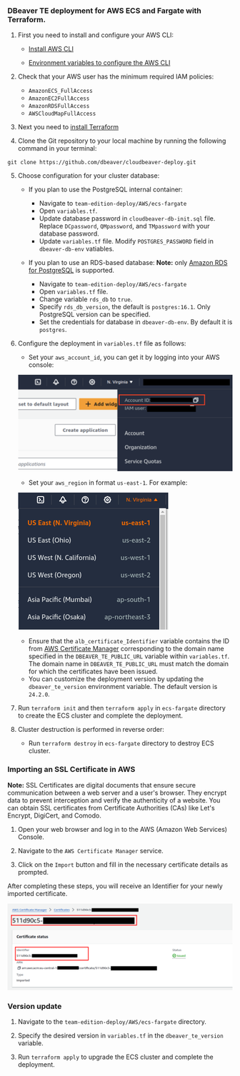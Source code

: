 ### DBeaver TE deployment for AWS ECS and Fargate with Terraform.

1. First you need to install and configure your AWS CLI:

   - [Install AWS CLI](https://docs.aws.amazon.com/cli/v1/userguide/cli-chap-install.html)

   - [Environment variables to configure the AWS CLI](https://docs.aws.amazon.com/cli/latest/userguide/cli-configure-envvars.html)

2. Check that your AWS user has the minimum required IAM policies:
   
   - `AmazonECS_FullAccess`
   - `AmazonEC2FullAccess`
   - `AmazonRDSFullAccess`
   - `AWSCloudMapFullAccess` 

3. Next you need to [install Terraform](https://developer.hashicorp.com/terraform/install)

4. Clone the Git repository to your local machine by running the following command in your terminal:
```
git clone https://github.com/dbeaver/cloudbeaver-deploy.git
```
5. Choose configuration for your cluster database:
   - If you plan to use the PostgreSQL internal container:
     - Navigate to `team-edition-deploy/AWS/ecs-fargate`  
     - Open `variables.tf`.
     - Update database password in `cloudbeaver-db-init.sql` file. Replace  `DCpassword`, `QMpassword`, and `TMpassword` with your database password.
     - Update `variables.tf` file. Modify `POSTGRES_PASSWORD` field in `dbeaver-db-env` vatiables.

   - If you plan to use an RDS-based database:
 **Note:** only [Amazon RDS for PostgreSQL](https://aws.amazon.com/rds/postgresql/) is supported.
      - Navigate to `team-edition-deploy/AWS/ecs-fargate`  
      - Open `variables.tf` file.  
      - Change variable `rds_db` to `true`.
      - Specify `rds_db_version`, the default is `postgres:16.1`. Only PostgreSQL version can be specified.  
      - Set the credentials for database in `dbeaver-db-env`. By default it is `postgres`.

6. Configure the deployment in `variables.tf` file as follows:  
   - Set your `aws_account_id`, you can get it by logging into your AWS console:

   ![alt text](images/image.png)

   - Set your `aws_region` in format `us-east-1`. For example:

   ![alt text](images/image-1.png)

   - Ensure that the `alb_certificate_Identifier` variable contains the ID from [AWS Certificate Manager](#importing-an-ssl-certificate-in-aws) corresponding to the domain name specified   in the `DBEAVER_TE_PUBLIC_URL` variable within `variables.tf`. The domain name in `DBEAVER_TE_PUBLIC_URL` must match the domain for which the certificates have been issued.
   - You can customize the deployment version by updating the `dbeaver_te_version` environment variable. The default version is `24.2.0`.

7. Run `terraform init` and then `terraform apply` in `ecs-fargate` directory to create the ECS cluster and complete the deployment.

8. Cluster destruction is performed in reverse order:
    - Run `terraform destroy` in `ecs-fargate` directory to destroy ECS cluster.

### Importing an SSL Certificate in AWS

   **Note:** SSL Certificates are digital documents that ensure secure communication between a web server and a user's browser. They encrypt data to prevent interception and verify the authenticity of a website. You can obtain SSL certificates from Certificate Authorities (CAs) like Let's Encrypt, DigiCert, and Comodo.

   1. Open your web browser and log in to the AWS (Amazon Web Services) Console.  

   2. Navigate to the `AWS Certificate Manager` service.  

   3. Click on the `Import` button and fill in the necessary certificate details as prompted.  

   After completing these steps, you will receive an Identifier for your newly imported certificate.

   ![alt text](images/image-2.png)

### Version update

1. Navigate to the `team-edition-deploy/AWS/ecs-fargate` directory.

2. Specify the desired version in  `variables.tf` in the `dbeaver_te_version` variable.

3. Run `terraform apply` to upgrade the ECS cluster and complete the deployment.
